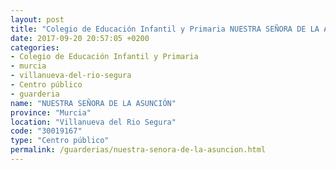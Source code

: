 ```yaml
---
layout: post
title: "Colegio de Educación Infantil y Primaria NUESTRA SEÑORA DE LA ASUNCIÓN"
date: 2017-09-20 20:57:05 +0200
categories:
- Colegio de Educación Infantil y Primaria
- murcia
- villanueva-del-rio-segura
- Centro público
- guarderia
name: "NUESTRA SEÑORA DE LA ASUNCIÓN"
province: "Murcia"
location: "Villanueva del Rio Segura"
code: "30019167"
type: "Centro público"
permalink: /guarderias/nuestra-senora-de-la-asuncion.html
---
```

